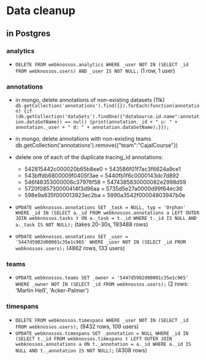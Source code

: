 # Data cleanup

## in Postgres

### analytics
* `DELETE FROM webknossos.analytics WHERE _user NOT IN (SELECT _id FROM webknossos.users) AND _user IS NOT NULL;` (1 row, 1 user)

### annotations
* in mongo, delete annotations of non-existing datasets (11k) `db.getCollection('annotations').find({}).forEach(function(annotation) {if (db.getCollection('dataSets').findOne({"dataSource.id.name":annotation.dataSetName}) == null) {print(annotation._id + " u: " + annotation._user + " d: " + annotation.dataSetName);}});`
* in mongo, delete annotations with non-existing teams  db.getCollection('annotations').remove({"team":"CajalCourse"})
* delete one of each of the duplicate tracing_id annotations:
   - 542815442c000020b65b8ee0 = 543586f01f7ac3f6624a9ce1
   - 543bffdb6800009f0405f3ae = 5440fb1f6c0000143dc7d892
   - 546f48353000006c37976f58 = 5474385830000082e2998d59
   - 5720f085730000414f3d96aa = 5735d5e27a0000d99f64ec36
   - 598e9a835f000013923ec2ba = 5990a3542f00004803947b0e

* `UPDATE webknossos.annotations SET _task = NULL, typ = 'Orphan' WHERE _id IN (SELECT a._id FROM webknossos.annotations a LEFT OUTER JOIN webknossos.tasks t ON a._task = t._id WHERE t._id IS NULL AND a._task IS NOT NULL);` (takes 20-30s, 193488 rows)
* `UPDATE webknossos.annotations SET _user = '5447d5902d00001c35e1c965' WHERE _user NOT IN (SELECT _id FROM webknossos.users);` (4862 rows, 133 users)

### teams
* `UPDATE webknossos.teams SET _owner = '5447d5902d00001c35e1c965' WHERE _owner NOT IN (SELECT _id FROM webknossos.users);` (2 rows: 'Martin Heß', 'Acker-Palmer')

### timespans
* `DELETE FROM webknossos.timespans WHERE _user NOT IN (SELECT _id FROM webknossos.users);` (9432 rows, 109 users)
* `UPDATE webknossos.timespans SET _annotation = NULL WHERE _id IN (SELECT t._id FROM webknossos.timespans t LEFT OUTER JOIN webknossos.annotations a ON t._annotation = a._id WHERE a._id IS NULL AND t._annotation IS NOT NULL);` (4308 rows)

